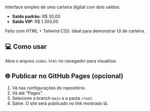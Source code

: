

Interface simples de uma carteira digital com dois saldos:

- **Saldo padrão:** R$ 30,00
- **Saldo VIP:** R$ 1.300,00

Feito com HTML + Tailwind CSS. Ideal para demonstrar UI de carteira.

## 💻 Como usar

Abra o arquivo `index.html` no navegador para visualizar.

## 🌐 Publicar no GitHub Pages (opcional)

1. Vá nas configurações do repositório.
2. Vá até "Pages".
3. Selecione a branch `main` e a pasta `/root`.
4. Salve. O site será publicado no link mostrado lá.
